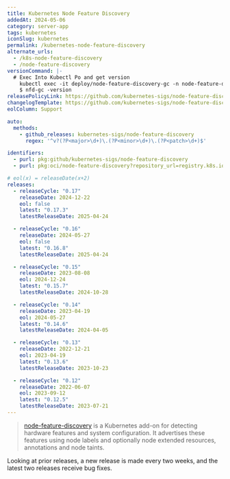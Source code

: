 ```yaml
---
title: Kubernetes Node Feature Discovery
addedAt: 2024-05-06
category: server-app
tags: kubernetes
iconSlug: kubernetes
permalink: /kubernetes-node-feature-discovery
alternate_urls:
  - /k8s-node-feature-discovery
  - /node-feature-discovery
versionCommand: |-
  # Exec Into Kubectl Po and get version
    kubectl exec -it deploy/node-feature-discovery-gc -n node-feature-delivery -- bash
    $ nfd-gc -version
releasePolicyLink: https://github.com/kubernetes-sigs/node-feature-discovery/releases
changelogTemplate: https://github.com/kubernetes-sigs/node-feature-discovery/releases/tag/v__LATEST__
eolColumn: Support

auto:
  methods:
    - github_releases: kubernetes-sigs/node-feature-discovery
      regex: '^v?(?P<major>\d+)\.(?P<minor>\d+)\.(?P<patch>\d+)$'

identifiers:
  - purl: pkg:github/kubernetes-sigs/node-feature-discovery
  - purl: pkg:oci/node-feature-discovery?repository_url=registry.k8s.io/nfd

# eol(x) = releaseDate(x+2)
releases:
  - releaseCycle: "0.17"
    releaseDate: 2024-12-22
    eol: false
    latest: "0.17.3"
    latestReleaseDate: 2025-04-24

  - releaseCycle: "0.16"
    releaseDate: 2024-05-27
    eol: false
    latest: "0.16.8"
    latestReleaseDate: 2025-04-24

  - releaseCycle: "0.15"
    releaseDate: 2023-08-08
    eol: 2024-12-24
    latest: "0.15.7"
    latestReleaseDate: 2024-10-28

  - releaseCycle: "0.14"
    releaseDate: 2023-04-19
    eol: 2024-05-27
    latest: "0.14.6"
    latestReleaseDate: 2024-04-05

  - releaseCycle: "0.13"
    releaseDate: 2022-12-21
    eol: 2023-04-19
    latest: "0.13.6"
    latestReleaseDate: 2023-10-23

  - releaseCycle: "0.12"
    releaseDate: 2022-06-07
    eol: 2023-09-12
    latest: "0.12.5"
    latestReleaseDate: 2023-07-21
---
```


> [node-feature-discovery](https://kubernetes-sigs.github.io/node-feature-discovery/) is a Kubernetes add-on for
> detecting hardware features and system configuration. It advertises these features using node labels and optionally
> node extended resources, annotations and node taints.

Looking at prior releases, a new release is made every two weeks, and the latest two releases receive bug fixes.
